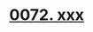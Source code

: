 # [0072. xxx](https://github.com/Tdahuyou/TNotes.react/tree/main/notes/0072.%20xxx)

<!-- region:toc -->

<!-- endregion:toc -->

